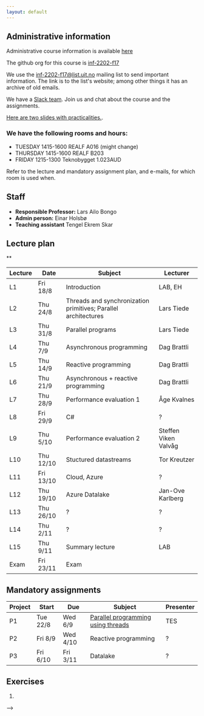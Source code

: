 ```yaml
---
layout: default
---
```


## Administrative information

Administrative course information is available [here](https://uit.no/utdanning/emner/emne/508209/inf-2202)

The github org for this course is [inf-2202-f17](https://github.com/inf-2202-f17)

We use the [inf-2202-f17@list.uit.no](https://list.uit.no/sympa/info/inf-2202-f17) mailing list to send important information. The link is to the list's website; among other things it has an archive of old emails.

We have a [Slack team](https://inf-2202-f17.slack.com/). Join us and chat about the course and the assignments.

[Here are two slides with practicalities.](https://inf-2202-f17.github.io/public/inf2202-17-info.pdf).

### We have the following rooms and hours:

* TUESDAY 1415-1600 REALF A016 (might change)
* THURSDAY 1415-1600 REALF B203
* FRIDAY 1215-1300 Teknobygget 1.023AUD

Refer to the lecture and mandatory assignment plan, and e-mails, for which room is used when.

## Staff

* **Responsible Professor:** Lars Ailo Bongo
* **Admin person:** Einar Holsbø
* **Teaching assistant** Tengel Ekrem Skar

## Lecture plan

**

| Lecture | Date      | Subject                                       | Lecturer  |
|---------|-----------|-----------------------------------------------|-----------|
| L1      | Fri 18/8  | Introduction                                  | LAB, EH   |
| L2      | Thu 24/8  | Threads and synchronization primitives; Parallel architectures  | Lars Tiede |
| L3      | Thu 31/8  | Parallel programs                             | Lars Tiede |
| L4      | Thu 7/9   | Asynchronous programming                      | Dag Brattli |
| L5      | Thu 14/9  | Reactive programming                          | Dag Brattli |
| L6      | Thu 21/9  | Asynchronous + reactive programming           | Dag Brattli |
| L7      | Thu 28/9  | Performance evaluation 1                      | Åge Kvalnes |
| L8      | Fri 29/9  | C#                                            | ?           |
| L9      | Thu 5/10  | Performance evaluation 2                      | Steffen Viken Valvåg |
| L10     | Thu 12/10 | Stuctured datastreams                         | Tor Kreutzer |
| L11     | Fri 13/10 | Cloud, Azure                                  | ?           |
| L12     | Thu 19/10 | Azure Datalake                                | Jan-Ove Karlberg |
| L13     | Thu 26/10 | ?                                             | ?         |
| L14     | Thu 2/11  | ?                                             | ?         |
| L15     | Thu 9/11  | Summary lecture                               | LAB       |
| Exam    | Fri 23/11 | Exam                                          |           |


## Mandatory assignments

| Project |	Start      | Due      | Subject  | Presenter |
|---------|------------|----------|----------|---------|
| P1 	    | Tue 22/8   | Wed 6/9  | [Parallel programming using threads](URL) | TES |
| P2      | Fri 8/9    | Wed 4/10 | Reactive programming | ? |
| P3      | Fri 6/10   | Fri 3/11 | Datalake | ? |



## Exercises

1. 
-->
